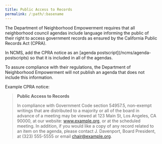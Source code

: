 ```yaml
---
title: Public Access to Records
permalink: /:path/:basename
---
```

The Department of Neighborhood Empowerment requires
that all neighborhood council agendas
include language
informing the public
of their right
to access government records
as ensured
by the California Public Records Act (CPRA).

<aside class="callout" role="complementary" markdown="1">
In NCMS,
add the CPRA notice
as an [agenda postscript](/ncms/agenda-postscripts)
so that
it is included
in all
of the agendas.
</aside>

To assure compliance
with their regulations,
the Department of Neighborhood Empowerment
will not publish
an agenda that does not
include this information.

Example CPRA notice:

> **Public Access to Records**
> 
> In compliance with Government Code section 54957.5, non-exempt writings
> that are distributed to a majority or all of the board in advance of a
> meeting may be viewed at 123 Main St, Los Angeles, CA 90000, at our
> website: www.example.org, or at the scheduled meeting. In addition, if you
> would like a copy of any record related to an item on the agenda, please
> contact J. Davenport, Board President, at (323) 555-5555 or email
> chair@example.org.
